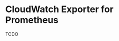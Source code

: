 # CloudWatch Exporter for Prometheus

<!--
https://github.com/prometheus-community/helm-charts/tree/main/charts/prometheus-cloudwatch-exporter
-->

TODO
